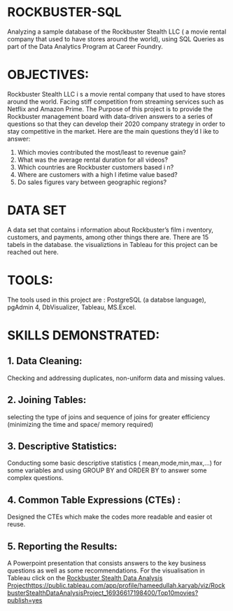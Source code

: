 # ROCKBUSTER-SQL
Analyzing a sample database of the Rockbuster Stealth LLC ( a movie rental company that used to have stores around the world), using SQL Queries as part of the Data Analytics Program at Career Foundry. 
# OBJECTIVES:
Rockbuster Stealth LLC i s a movie rental company that used to have stores around the
world. Facing stiff competition from streaming services such as Netflix and Amazon Prime. The Purpose of this project is to provide the Rockbuster management board with data-driven answers to a series of questions so that they can develop their 2020 company strategy in order  to stay competitive in the market.  Here are the main questions they’d l ike to answer:
1.  Which movies contributed the most/least to revenue gain?
2.  What was the average rental duration for all videos?
3.  Which countries are Rockbuster customers based i n?
4. Where are customers with a high l ifetime value based?
5. Do sales figures vary between geographic regions?
# DATA SET
A data set that contains i nformation about Rockbuster’s film i nventory, customers, and payments, among other things there are. There are 15 tabels in the database. the visualiztions in Tableau for this project can be reached out here.
# TOOLS:
The tools used in this project are : PostgreSQL (a databse language), pgAdmin 4, DbVisualizer, Tableau, MS.Excel.
# SKILLS DEMONSTRATED:
## 1. Data Cleaning:
Checking and addressing duplicates, non-uniform data and missing values.
## 2. Joining Tables:
selecting the type of joins and sequence of joins for greater efficiency (minimizing the time and space/ memory required)
## 3. Descriptive Statistics:
Conducting some basic descriptive statistics ( mean,mode,min,max,...) for some variables and using GROUP BY and ORDER BY to answer some complex questions.
## 4. Common Table Expressions (CTEs) : 
Designed the CTEs which make the codes more readable and easier ot reuse.
## 5. Reporting the Results:
A Powerpoint presentation that consists answers to the key business questions as well as some recommendations.
For the visualisation in Tableau click on the [Rockbuster Stealth Data Analysis Project](https://public.tableau.com/app/profile/hameedullah.karyab/viz/RockbusterStealthDataAnalysisProject_16936617198400/Top10movies?publish=yes)https://public.tableau.com/app/profile/hameedullah.karyab/viz/RockbusterStealthDataAnalysisProject_16936617198400/Top10movies?publish=yes
